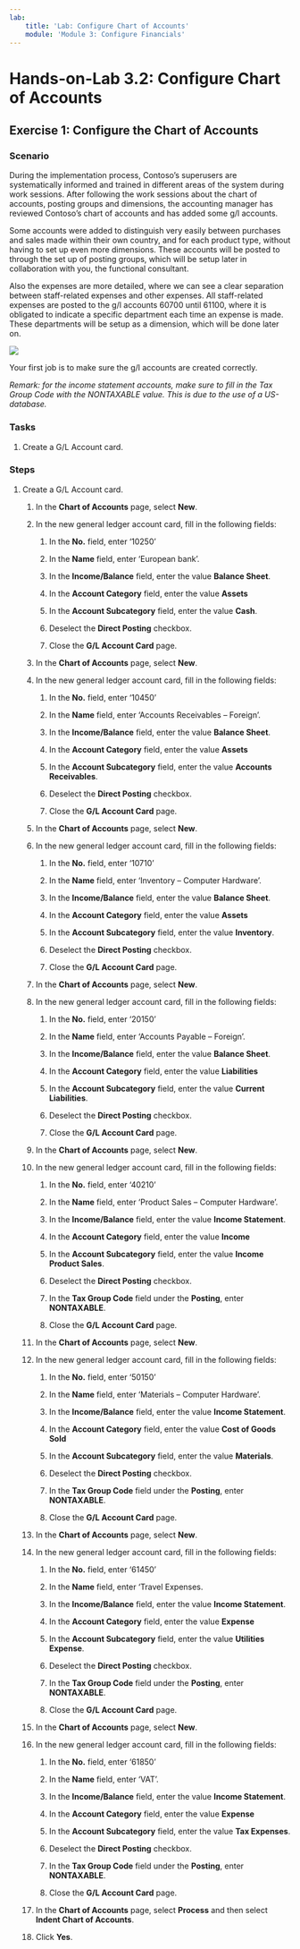 ```yaml
---
lab:
    title: 'Lab: Configure Chart of Accounts'
    module: 'Module 3: Configure Financials'
---
```


Hands-on-Lab 3.2: Configure Chart of Accounts
=============================================

Exercise 1: Configure the Chart of Accounts
-------------------------------------------

### Scenario

During the implementation process, Contoso’s superusers are systematically
informed and trained in different areas of the system during work sessions.
After following the work sessions about the chart of accounts, posting groups
and dimensions, the accounting manager has reviewed Contoso’s chart of accounts
and has added some g/l accounts.

Some accounts were added to distinguish very easily between purchases and sales
made within their own country, and for each product type, without having to set
up even more dimensions. These accounts will be posted to through the set up of
posting groups, which will be setup later in collaboration with you, the
functional consultant.

Also the expenses are more detailed, where we can see a clear separation between
staff-related expenses and other expenses. All staff-related expenses are posted
to the g/l accounts 60700 until 61100, where it is obligated to indicate a
specific department each time an expense is made. These departments will be
setup as a dimension, which will be done later on.

![](https://github.com/MicrosoftLearning/MB-800-Business-Central-Functional-Consultant/blob/master/Instructions/Labs/media/MB800_2021_Lab%203.2_chart_of_accounts.png)

Your first job is to make sure the g/l accounts are created correctly.

*Remark: for the income statement accounts, make sure to fill in the Tax Group
Code with the NONTAXABLE value. This is due to the use of a US-database.*

### Tasks

1.  Create a G/L Account card.

### Steps

1.  Create a G/L Account card.

    1.  In the **Chart of Accounts** page, select **New**.

    2.  In the new general ledger account card, fill in the following fields:

        1.  In the **No.** field, enter ‘10250’

        2.  In the **Name** field, enter ‘European bank’.

        3.  In the **Income/Balance** field, enter the value **Balance Sheet**.

        4.  In the **Account Category** field, enter the value **Assets**

        5.  In the **Account Subcategory** field, enter the value **Cash**.

        6.  Deselect the **Direct Posting** checkbox.

        7.  Close the **G/L Account Card** page.

    3.  In the **Chart of Accounts** page, select **New**.

    4.  In the new general ledger account card, fill in the following fields:

        1.  In the **No.** field, enter ‘10450’

        2.  In the **Name** field, enter ‘Accounts Receivables – Foreign’.

        3.  In the **Income/Balance** field, enter the value **Balance Sheet**.

        4.  In the **Account Category** field, enter the value **Assets**

        5.  In the **Account Subcategory** field, enter the value **Accounts
            Receivables**.

        6.  Deselect the **Direct Posting** checkbox.

        7.  Close the **G/L Account Card** page.

    6.  In the **Chart of Accounts** page, select **New**.

    7.  In the new general ledger account card, fill in the following fields:

        1.  In the **No.** field, enter ‘10710’

        2.  In the **Name** field, enter ‘Inventory – Computer Hardware’.

        3.  In the **Income/Balance** field, enter the value **Balance Sheet**.

        4.  In the **Account Category** field, enter the value **Assets**

        5.  In the **Account Subcategory** field, enter the value **Inventory**.

        6.  Deselect the **Direct Posting** checkbox.

        7.  Close the **G/L Account Card** page.

    8.  In the **Chart of Accounts** page, select **New**.

    9.  In the new general ledger account card, fill in the following fields:

        1.  In the **No.** field, enter ‘20150’

        2.  In the **Name** field, enter ‘Accounts Payable – Foreign’.

        3.  In the **Income/Balance** field, enter the value **Balance Sheet**.

        4.  In the **Account Category** field, enter the value **Liabilities**

        5.  In the **Account Subcategory** field, enter the value **Current
            Liabilities**.

        6.  Deselect the **Direct Posting** checkbox.

        7.  Close the **G/L Account Card** page.

    11. In the **Chart of Accounts** page, select **New**.

    12. In the new general ledger account card, fill in the following fields:

        1.  In the **No.** field, enter ‘40210’

        2.  In the **Name** field, enter ‘Product Sales – Computer Hardware’.

        3.  In the **Income/Balance** field, enter the value **Income
            Statement**.

        4.  In the **Account Category** field, enter the value **Income**

        5.  In the **Account Subcategory** field, enter the value **Income
            Product Sales**.

        6.  Deselect the **Direct Posting** checkbox.

        7.  In the **Tax Group Code** field under the **Posting**, enter **NONTAXABLE**.

        8.  Close the **G/L Account Card** page.

    13. In the **Chart of Accounts** page, select **New**.

    14. In the new general ledger account card, fill in the following fields:

        1.  In the **No.** field, enter ‘50150’

        2.  In the **Name** field, enter ‘Materials – Computer Hardware’.

        3.  In the **Income/Balance** field, enter the value **Income
            Statement**.

        4.  In the **Account Category** field, enter the value **Cost of Goods
            Sold**

        5.  In the **Account Subcategory** field, enter the value **Materials**.

        6.  Deselect the **Direct Posting** checkbox.

        7.  In the **Tax Group Code** field under the **Posting**, enter **NONTAXABLE**.

        8.  Close the **G/L Account Card** page.

    15. In the **Chart of Accounts** page, select **New**.

    16. In the new general ledger account card, fill in the following fields:

        1.  In the **No.** field, enter ‘61450’

        2.  In the **Name** field, enter ‘Travel Expenses.

        3.  In the **Income/Balance** field, enter the value **Income
            Statement**.

        4.  In the **Account Category** field, enter the value **Expense**

        5.  In the **Account Subcategory** field, enter the value **Utilities
            Expense**.

        6.  Deselect the **Direct Posting** checkbox.

        7.  In the **Tax Group Code** field under the **Posting**, enter **NONTAXABLE**.

        8.  Close the **G/L Account Card** page.

    17. In the **Chart of Accounts** page, select **New**.

    18. In the new general ledger account card, fill in the following fields:

        1.  In the **No.** field, enter ‘61850’

        2.  In the **Name** field, enter ‘VAT’.

        3.  In the **Income/Balance** field, enter the value **Income
            Statement**.

        4.  In the **Account Category** field, enter the value **Expense**

        5.  In the **Account Subcategory** field, enter the value **Tax
            Expenses**.

        6.  Deselect the **Direct Posting** checkbox.

        7.  In the **Tax Group Code** field under the **Posting**, enter **NONTAXABLE**.

        8.  Close the **G/L Account Card** page.

    19. In the **Chart of Accounts** page, select **Process** and then select
        **Indent Chart of Accounts**.

    20. Click **Yes**.
